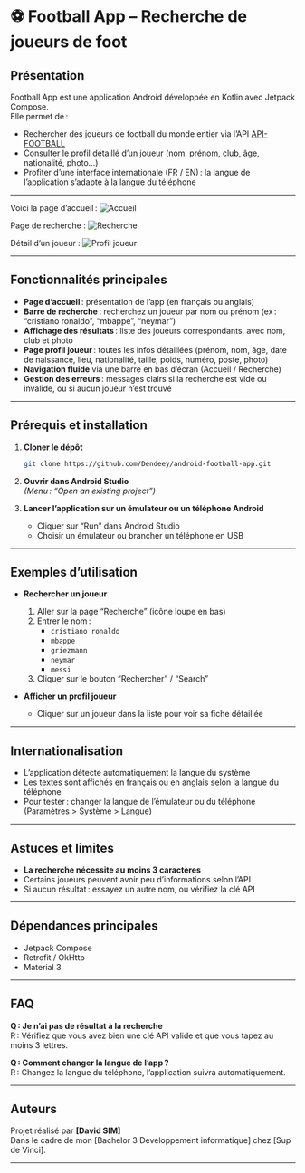 # ⚽ Football App – Recherche de joueurs de foot

## Présentation

Football App est une application Android développée en Kotlin avec Jetpack Compose.  
Elle permet de :
- Rechercher des joueurs de football du monde entier via l’API [API-FOOTBALL](https://www.api-football.com/documentation-v3)
- Consulter le profil détaillé d’un joueur (nom, prénom, club, âge, nationalité, photo…)
- Profiter d’une interface internationale (FR / EN) : la langue de l’application s’adapte à la langue du téléphone

---

Voici la page d’accueil :
![Accueil](screenshots/accueil.png)

Page de recherche :
![Recherche](screenshots/recherche.png)

Détail d’un joueur :
![Profil joueur](screenshots/profil.png)

---

## Fonctionnalités principales

- **Page d’accueil** : présentation de l’app (en français ou anglais)
- **Barre de recherche** : recherchez un joueur par nom ou prénom (ex : “cristiano ronaldo”, “mbappé”, “neymar”)
- **Affichage des résultats** : liste des joueurs correspondants, avec nom, club et photo
- **Page profil joueur** : toutes les infos détaillées (prénom, nom, âge, date de naissance, lieu, nationalité, taille, poids, numéro, poste, photo)
- **Navigation fluide** via une barre en bas d’écran (Accueil / Recherche)
- **Gestion des erreurs** : messages clairs si la recherche est vide ou invalide, ou si aucun joueur n’est trouvé

---

## Prérequis et installation

1. **Cloner le dépôt**
    ```bash
    git clone https://github.com/Dendeey/android-football-app.git
    ```

2. **Ouvrir dans Android Studio**  
   *(Menu : “Open an existing project”)*

3. **Lancer l’application sur un émulateur ou un téléphone Android**

    - Cliquer sur “Run” dans Android Studio
    - Choisir un émulateur ou brancher un téléphone en USB

---

## Exemples d’utilisation

- **Rechercher un joueur**
    1. Aller sur la page “Recherche” (icône loupe en bas)
    2. Entrer le nom :
        - `cristiano ronaldo`
        - `mbappe`
        - `griezmann`
        - `neymar`
        - `messi`
    3. Cliquer sur le bouton “Rechercher” / “Search”

- **Afficher un profil joueur**
    - Cliquer sur un joueur dans la liste pour voir sa fiche détaillée

---

## Internationalisation

- L’application détecte automatiquement la langue du système
- Les textes sont affichés en français ou en anglais selon la langue du téléphone
- Pour tester : changer la langue de l’émulateur ou du téléphone (Paramètres > Système > Langue)

---

## Astuces et limites

- **La recherche nécessite au moins 3 caractères**
- Certains joueurs peuvent avoir peu d’informations selon l’API
- Si aucun résultat : essayez un autre nom, ou vérifiez la clé API

---

## Dépendances principales

- Jetpack Compose
- Retrofit / OkHttp
- Material 3

---

## FAQ

**Q : Je n’ai pas de résultat à la recherche**  
R : Vérifiez que vous avez bien une clé API valide et que vous tapez au moins 3 lettres.

**Q : Comment changer la langue de l’app ?**  
R : Changez la langue du téléphone, l’application suivra automatiquement.

---

## Auteurs

Projet réalisé par **[David SIM]**  
Dans le cadre de mon [Bachelor 3 Developpement informatique] chez [Sup de Vinci].

---
